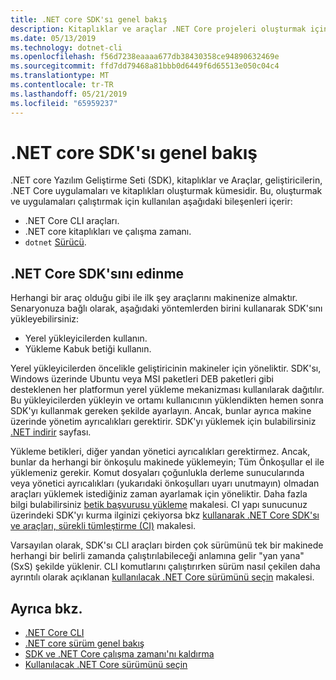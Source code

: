 ```yaml
---
title: .NET core SDK'sı genel bakış
description: Kitaplıklar ve araçlar .NET Core projeleri oluşturmak için kullanılan bir dizi olan .NET Core SDK hakkında bilgi edinin.
ms.date: 05/13/2019
ms.technology: dotnet-cli
ms.openlocfilehash: f56d7238eaaaa677db38430358ce94890632469e
ms.sourcegitcommit: ffd7dd79468a81bbb0d6449f6d65513e050c04c4
ms.translationtype: MT
ms.contentlocale: tr-TR
ms.lasthandoff: 05/21/2019
ms.locfileid: "65959237"
---
```

# <a name="net-core-sdk-overview"></a>.NET core SDK'sı genel bakış

.NET core Yazılım Geliştirme Seti (SDK), kitaplıklar ve Araçlar, geliştiricilerin, .NET Core uygulamaları ve kitaplıkları oluşturmak kümesidir. Bu, oluşturmak ve uygulamaları çalıştırmak için kullanılan aşağıdaki bileşenleri içerir:

- .NET Core CLI araçları.
- .NET core kitaplıkları ve çalışma zamanı.
- `dotnet` [Sürücü](/tools/index.md#driver).

## <a name="acquiring-the-net-core-sdk"></a>.NET Core SDK'sını edinme

Herhangi bir araç olduğu gibi ile ilk şey araçlarını makinenize almaktır. Senaryonuza bağlı olarak, aşağıdaki yöntemlerden birini kullanarak SDK'sını yükleyebilirsiniz:

- Yerel yükleyicilerden kullanın.
- Yükleme Kabuk betiği kullanın.

Yerel yükleyicilerden öncelikle geliştiricinin makineler için yöneliktir. SDK'sı, Windows üzerinde Ubuntu veya MSI paketleri DEB paketleri gibi desteklenen her platformun yerel yükleme mekanizması kullanılarak dağıtılır. Bu yükleyicilerden yükleyin ve ortamı kullanıcının yüklendikten hemen sonra SDK'yı kullanmak gereken şekilde ayarlayın. Ancak, bunlar ayrıca makine üzerinde yönetim ayrıcalıkları gerektirir. SDK'yı yüklemek için bulabilirsiniz [.NET indirir](https://dotnet.microsoft.com/download) sayfası.

Yükleme betikleri, diğer yandan yönetici ayrıcalıkları gerektirmez. Ancak, bunlar da herhangi bir önkoşulu makinede yüklemeyin; Tüm Önkoşullar el ile yüklemeniz gerekir. Komut dosyaları çoğunlukla derleme sunucularında veya yönetici ayrıcalıkları (yukarıdaki önkoşulları uyarı unutmayın) olmadan araçları yüklemek istediğiniz zaman ayarlamak için yöneliktir. Daha fazla bilgi bulabilirsiniz [betik başvurusu yükleme](tools/dotnet-install-script.md) makalesi. CI yapı sunucunuz üzerindeki SDK'yı kurma ilginizi çekiyorsa bkz [kullanarak .NET Core SDK'sı ve araçları, sürekli tümleştirme (CI)](tools/using-ci-with-cli.md) makalesi.

Varsayılan olarak, SDK'sı CLI araçları birden çok sürümünü tek bir makinede herhangi bir belirli zamanda çalıştırılabileceği anlamına gelir "yan yana" (SxS) şekilde yüklenir. CLI komutlarını çalıştırırken sürüm nasıl çekilen daha ayrıntılı olarak açıklanan [kullanılacak .NET Core sürümünü seçin](/versions/selection.md) makalesi.

## <a name="see-also"></a>Ayrıca bkz.

- [.NET Core CLI](tools/index.md)
- [.NET core sürüm genel bakış](/versions/index.md)
- [SDK ve .NET Core çalışma zamanı'nı kaldırma](versions/remove-runtime-sdk-versions.md)
- [Kullanılacak .NET Core sürümünü seçin](/versions/selection.md)
